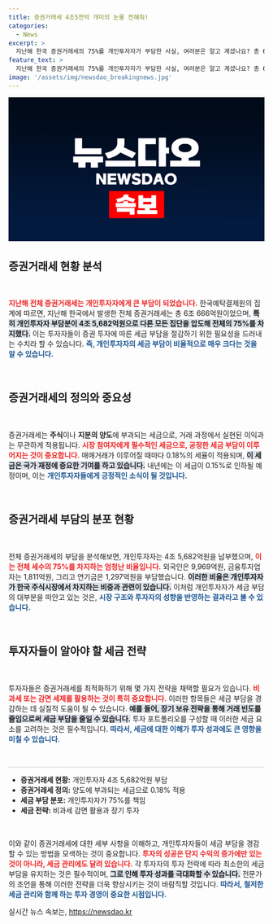 ```yaml
---
title: 증권거래세 4조5천억 개미의 눈물 전해줘!
categories:
  - News
excerpt: >
  지난해 한국 증권거래세의 75%를 개인투자자가 부담한 사실, 여러분은 알고 계셨나요? 총 6조여 원 중 4조5천억 원이 개인에게 돌아갔습니다. 세금 인하 소식도 놓치지 마세요!
feature_text: >
  지난해 한국 증권거래세의 75%를 개인투자자가 부담한 사실, 여러분은 알고 계셨나요? 총 6조여 원 중 4조5천억 원이 개인에게 돌아갔습니다. 세금 인하 소식도 놓치지 마세요!
image: '/assets/img/newsdao_breakingnews.jpg'
---
```


<p><img src="/assets/img/newsdao_breakingnews.jpg" alt="ranknews 속보" /></p>

<h2 data-ke-size="size26">증권거래세 현황 분석</h2>

<p data-ke-size="size16">&nbsp;</p>

<p><b><span style="color: #ee2323;">지난해 전체 증권거래세는 개인투자자에게 큰 부담이 되었습니다.</span></b> 한국예탁결제원의 집계에 따르면, 지난해 한국에서 발생한 전체 증권거래세는 총 6조 666억원이었으며, <b><span style="background-color: #21538527;">특히 개인투자자 부담분이 4조 5,682억원으로 다른 모든 집단을 압도해 전체의 75%를 차지했다.</span></b> 이는 투자자들이 증권 투자에 따른 세금 부담을 절감하기 위한 필요성을 드러내는 수치라 할 수 있습니다. <b><span style="color: #1a5490;">즉, 개인투자자의 세금 부담이 비율적으로 매우 크다는 것을 알 수 있습니다.</span></b></p>

<p data-ke-size="size16">&nbsp;</p>

<h2 data-ke-size="size26">증권거래세의 정의와 중요성</h2>

<p data-ke-size="size16">&nbsp;</p>

<p>증권거래세는 <b>주식</b>이나 <b>지분의 양도</b>에 부과되는 세금으로, 거래 과정에서 실현된 이익과는 무관하게 적용됩니다. <b><span style="color: #ee2323;">시장 참여자에게 필수적인 세금으로, 공정한 세금 부담이 이루어지는 것이 중요합니다.</span></b> 매매거래가 이루어질 때마다 0.18%의 세율이 적용되며, <b><span style="background-color: #21538527;">이 세금은 국가 재정에 중요한 기여를 하고 있습니다.</span></b> 내년에는 이 세금이 0.15%로 인하될 예정이며, 이는 <b><span style="color: #1a5490;">개인투자자들에게 긍정적인 소식이 될 것입니다.</span></b></p>

<p data-ke-size="size16">&nbsp;</p>

<h2 data-ke-size="size26">증권거래세 부담의 분포 현황</h2>

<p data-ke-size="size16">&nbsp;</p>

<p>전체 증권거래세의 부담을 분석해보면, 개인투자자는 4조 5,682억원을 납부했으며, <b><span style="color: #ee2323;">이는 전체 세수의 75%를 차지하는 엄청난 비율입니다.</span></b> 외국인은 9,969억원, 금융투자업자는 1,811억원, 그리고 연기금은 1,297억원을 부담했습니다. <b><span style="background-color: #21538527;">이러한 비율은 개인투자자가 한국 주식시장에서 차지하는 비중과 관련이 있습니다.</span></b> 이처럼 개인투자자가 세금 부담의 대부분을 떠안고 있는 것은, <b><span style="color: #1a5490;">시장 구조와 투자자의 성향을 반영하는 결과라고 볼 수 있습니다.</span></b></p>

<p data-ke-size="size16">&nbsp;</p>

<h2 data-ke-size="size26">투자자들이 알아야 할 세금 전략</h2>

<p data-ke-size="size16">&nbsp;</p>

<p>투자자들은 증권거래세를 최적화하기 위해 몇 가지 전략을 채택할 필요가 있습니다. <b><span style="color: #ee2323;">비과세 또는 감면 세제를 활용하는 것이 특히 중요합니다.</span></b> 이러한 항목들은 세금 부담을 경감하는 데 실질적 도움이 될 수 있습니다. <b><span style="background-color: #21538527;">예를 들어, 장기 보유 전략을 통해 거래 빈도를 줄임으로써 세금 부담을 줄일 수 있습니다.</span></b> 투자 포트폴리오를 구성할 때 이러한 세금 요소를 고려하는 것은 필수적입니다. <b><span style="color: #1a5490;">따라서, 세금에 대한 이해가 투자 성과에도 큰 영향을 미칠 수 있습니다.</span></b></p>

<p data-ke-size="size16">&nbsp;</p>

<hr style="height: 1px; border: none; background-color: #ccc;"/>

<ul>
  <li><b>증권거래세 현황:</b> 개인투자자 4조 5,682억원 부담</li>
  <li><b>증권거래세 정의:</b> 양도에 부과되는 세금으로 0.18% 적용</li>
  <li><b>세금 부담 분포:</b> 개인투자자가 75%를 책임</li>
  <li><b>세금 전략:</b> 비과세 감면 활용과 장기 투자</li>
</ul>

<p data-ke-size="size16">&nbsp;</p>

<p>이와 같이 증권거래세에 대한 세부 사항을 이해하고, 개인투자자들이 세금 부담을 경감할 수 있는 방법을 모색하는 것이 중요합니다. <b><span style="color: #ee2323;">투자의 성공은 단지 수익의 증가에만 있는 것이 아니라, 세금 관리에도 달려 있습니다.</span></b> 각 투자자의 투자 전략에 따라 최소한의 세금 부담을 유지하는 것은 필수적이며, <b><span style="background-color: #21538527;">그로 인해 투자 성과를 극대화할 수 있습니다.</span></b> 전문가의 조언을 통해 이러한 전략을 더욱 향상시키는 것이 바람직할 것입니다. <b><span style="color: #1a5490;">따라서, 철저한 세금 관리와 함께 하는 투자 경영이 중요한 시점입니다.</span></b></p>
실시간 뉴스 속보는, <a href="https://newsdao.kr" rel="dofollow">https://newsdao.kr</a>


